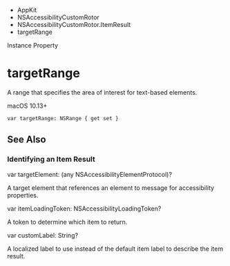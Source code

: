 

- AppKit
- NSAccessibilityCustomRotor
- NSAccessibilityCustomRotor.ItemResult
-  targetRange 

Instance Property

# targetRange

A range that specifies the area of interest for text-based elements.

macOS 10.13+

``` source
var targetRange: NSRange { get set }
```

## See Also

### Identifying an Item Result

var targetElement: (any NSAccessibilityElementProtocol)?

A target element that references an element to message for accessibility properties.

var itemLoadingToken: NSAccessibilityLoadingToken?

A token to determine which item to return.

var customLabel: String?

A localized label to use instead of the default item label to describe the item result.


